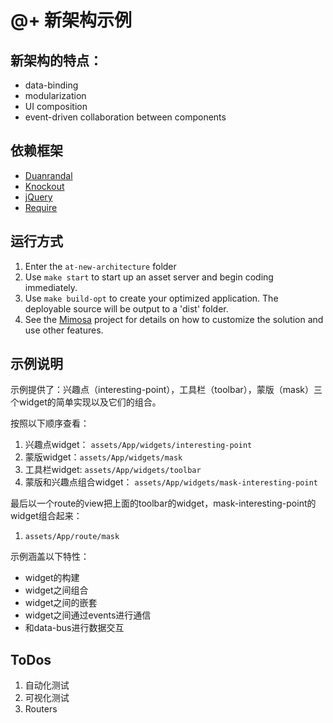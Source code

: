 # @+ 新架构示例

## 新架构的特点：
* data-binding
* modularization
* UI composition
* event-driven collaboration between components

## 依赖框架
* [Duanrandal](http://durandaljs.com/)
* [Knockout](http://knockoutjs.com/index.html)
* [jQuery](http://jquery.com/)
* [Require](http://requirejs.org/)

## 运行方式
1. Enter the `at-new-architecture` folder 
2. Use `make start` to start up an asset server and begin coding immediately.
3. Use `make build-opt` to create your optimized application. The deployable source will be output to a 'dist' folder.
4. See the [Mimosa](http://mimosajs.com/) project for details on how to customize the solution and use other features.

## 示例说明
示例提供了：兴趣点（interesting-point），工具栏（toolbar），蒙版（mask）三个widget的简单实现以及它们的组合。

按照以下顺序查看：

1. 兴趣点widget： `assets/App/widgets/interesting-point`
2. 蒙版widget：`assets/App/widgets/mask`
3. 工具栏widget: `assets/App/widgets/toolbar`
4. 蒙版和兴趣点组合widget： `assets/App/widgets/mask-interesting-point`

最后以一个route的view把上面的toolbar的widget，mask-interesting-point的widget组合起来：

1. `assets/App/route/mask`

示例涵盖以下特性：
* widget的构建
* widget之间组合
* widget之间的嵌套
* widget之间通过events进行通信
* 和data-bus进行数据交互

## ToDos

1. 自动化测试
2. 可视化测试
3. Routers

